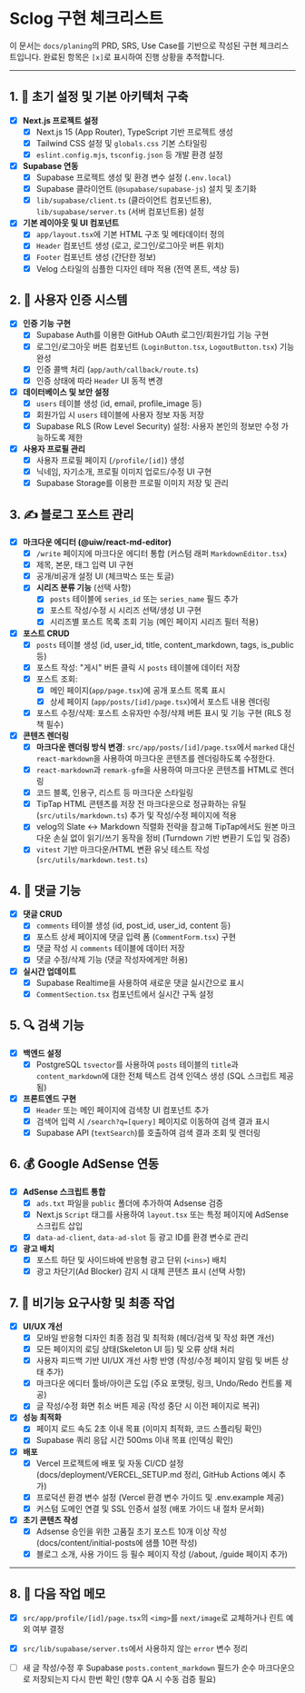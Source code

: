# Sclog 구현 체크리스트

이 문서는 `docs/planing`의 PRD, SRS, Use Case를 기반으로 작성된 구현 체크리스트입니다. 완료된 항목은 `[x]`로 표시하여 진행 상황을 추적합니다.

---

## 1. 🚀 초기 설정 및 기본 아키텍처 구축

- [x] **Next.js 프로젝트 설정**
  - [x] Next.js 15 (App Router), TypeScript 기반 프로젝트 생성
  - [x] Tailwind CSS 설정 및 `globals.css` 기본 스타일링
  - [x] `eslint.config.mjs`, `tsconfig.json` 등 개발 환경 설정
- [x] **Supabase 연동**
  - [x] Supabase 프로젝트 생성 및 환경 변수 설정 (`.env.local`)
  - [x] Supabase 클라이언트 (`@supabase/supabase-js`) 설치 및 초기화
  - [x] `lib/supabase/client.ts` (클라이언트 컴포넌트용), `lib/supabase/server.ts` (서버 컴포넌트용) 설정
- [x] **기본 레이아웃 및 UI 컴포넌트**
  - [x] `app/layout.tsx`에 기본 HTML 구조 및 메타데이터 정의
  - [x] `Header` 컴포넌트 생성 (로고, 로그인/로그아웃 버튼 위치)
  - [x] `Footer` 컴포넌트 생성 (간단한 정보)
  - [x] Velog 스타일의 심플한 디자인 테마 적용 (전역 폰트, 색상 등)

## 2. 👤 사용자 인증 시스템

- [x] **인증 기능 구현**
  - [x] Supabase Auth를 이용한 GitHub OAuth 로그인/회원가입 기능 구현
  - [x] 로그인/로그아웃 버튼 컴포넌트 (`LoginButton.tsx`, `LogoutButton.tsx`) 기능 완성
  - [x] 인증 콜백 처리 (`app/auth/callback/route.ts`)
  - [x] 인증 상태에 따라 `Header` UI 동적 변경
- [x] **데이터베이스 및 보안 설정**
  - [x] `users` 테이블 생성 (id, email, profile_image 등)
  - [x] 회원가입 시 `users` 테이블에 사용자 정보 자동 저장
  - [x] Supabase RLS (Row Level Security) 설정: 사용자 본인의 정보만 수정 가능하도록 제한
- [x] **사용자 프로필 관리**
  - [x] 사용자 프로필 페이지 (`/profile/[id]`) 생성
  - [x] 닉네임, 자기소개, 프로필 이미지 업로드/수정 UI 구현
  - [x] Supabase Storage를 이용한 프로필 이미지 저장 및 관리

## 3. ✍️ 블로그 포스트 관리

- [x] **마크다운 에디터 (@uiw/react-md-editor)**
  - [x] `/write` 페이지에 마크다운 에디터 통합 (커스텀 래퍼 `MarkdownEditor.tsx`)
  - [x] 제목, 본문, 태그 입력 UI 구현
  - [x] 공개/비공개 설정 UI (체크박스 또는 토글)
  - [x] **시리즈 분류 기능** (선택 사항)
    - [x] `posts` 테이블에 `series_id` 또는 `series_name` 필드 추가
    - [x] 포스트 작성/수정 시 시리즈 선택/생성 UI 구현
    - [x] 시리즈별 포스트 목록 조회 기능 (메인 페이지 시리즈 필터 적용)
- [x] **포스트 CRUD**
  - [x] `posts` 테이블 생성 (id, user_id, title, content_markdown, tags, is_public 등)
  - [x] 포스트 작성: "게시" 버튼 클릭 시 `posts` 테이블에 데이터 저장
  - [x] 포스트 조회:
    - [x] 메인 페이지(`app/page.tsx`)에 공개 포스트 목록 표시
    - [x] 상세 페이지 (`app/posts/[id]/page.tsx`)에서 포스트 내용 렌더링
  - [x] 포스트 수정/삭제: 포스트 소유자만 수정/삭제 버튼 표시 및 기능 구현 (RLS 정책 필수)
- [x] **콘텐츠 렌더링**
  - [x] **마크다운 렌더링 방식 변경**: `src/app/posts/[id]/page.tsx`에서 `marked` 대신 `react-markdown`을 사용하여 마크다운 콘텐츠를 렌더링하도록 수정한다.
  - [x] `react-markdown`과 `remark-gfm`을 사용하여 마크다운 콘텐츠를 HTML로 렌더링
  - [x] 코드 블록, 인용구, 리스트 등 마크다운 스타일링
  - [x] TipTap HTML 콘텐츠를 저장 전 마크다운으로 정규화하는 유틸(`src/utils/markdown.ts`) 추가 및 작성/수정 페이지에 적용
  - [x] velog의 Slate ↔ Markdown 직렬화 전략을 참고해 TipTap에서도 원본 마크다운 손실 없이 읽기/쓰기 동작을 정비 (Turndown 기반 변환기 도입 및 검증)
  - [x] `vitest` 기반 마크다운/HTML 변환 유닛 테스트 작성 (`src/utils/markdown.test.ts`)

## 4. 💬 댓글 기능

- [x] **댓글 CRUD**
  - [x] `comments` 테이블 생성 (id, post_id, user_id, content 등)
  - [x] 포스트 상세 페이지에 댓글 입력 폼 (`CommentForm.tsx`) 구현
  - [x] 댓글 작성 시 `comments` 테이블에 데이터 저장
  - [x] 댓글 수정/삭제 기능 (댓글 작성자에게만 허용)
- [x] **실시간 업데이트**
  - [x] Supabase Realtime을 사용하여 새로운 댓글 실시간으로 표시
  - [x] `CommentSection.tsx` 컴포넌트에서 실시간 구독 설정

## 5. 🔍 검색 기능

- [x] **백엔드 설정**
  - [x] PostgreSQL `tsvector`를 사용하여 `posts` 테이블의 `title`과 `content_markdown`에 대한 전체 텍스트 검색 인덱스 생성 (SQL 스크립트 제공됨)
- [x] **프론트엔드 구현**
  - [x] `Header` 또는 메인 페이지에 검색창 UI 컴포넌트 추가
  - [x] 검색어 입력 시 `/search?q=[query]` 페이지로 이동하여 검색 결과 표시
  - [x] Supabase API (`textSearch`)를 호출하여 검색 결과 조회 및 렌더링

## 6. 💰 Google AdSense 연동

- [x] **AdSense 스크립트 통합**
  - [x] `ads.txt` 파일을 `public` 폴더에 추가하여 Adsense 검증
  - [x] Next.js `Script` 태그를 사용하여 `layout.tsx` 또는 특정 페이지에 AdSense 스크립트 삽입
  - [x] `data-ad-client`, `data-ad-slot` 등 광고 ID를 환경 변수로 관리
- [x] **광고 배치**
  - [x] 포스트 하단 및 사이드바에 반응형 광고 단위 (`<ins>`) 배치
  - [x] 광고 차단기(Ad Blocker) 감지 시 대체 콘텐츠 표시 (선택 사항)

## 7. 💅 비기능 요구사항 및 최종 작업

- [x] **UI/UX 개선**
  - [x] 모바일 반응형 디자인 최종 점검 및 최적화 (헤더/검색 및 작성 화면 개선)
  - [x] 모든 페이지의 로딩 상태(Skeleton UI 등) 및 오류 상태 처리
  - [x] 사용자 피드백 기반 UI/UX 개선 사항 반영 (작성/수정 페이지 알림 및 버튼 상태 추가)
  - [x] 마크다운 에디터 툴바/아이콘 도입 (주요 포맷팅, 링크, Undo/Redo 컨트롤 제공)
  - [x] 글 작성/수정 화면 취소 버튼 제공 (작성 중단 시 이전 페이지로 복귀)
- [x] **성능 최적화**
  - [x] 페이지 로드 속도 2초 이내 목표 (이미지 최적화, 코드 스플리팅 확인)
  - [x] Supabase 쿼리 응답 시간 500ms 이내 목표 (인덱싱 확인)
- [x] **배포**
  - [x] Vercel 프로젝트에 배포 및 자동 CI/CD 설정 (docs/deployment/VERCEL_SETUP.md 정리, GitHub Actions 예시 추가)
  - [x] 프로덕션 환경 변수 설정 (Vercel 환경 변수 가이드 및 .env.example 제공)
  - [x] 커스텀 도메인 연결 및 SSL 인증서 설정 (배포 가이드 내 절차 문서화)
- [x] **초기 콘텐츠 작성**
  - [x] Adsense 승인을 위한 고품질 초기 포스트 10개 이상 작성 (docs/content/initial-posts에 샘플 10편 작성)
  - [x] 블로그 소개, 사용 가이드 등 필수 페이지 작성 (/about, /guide 페이지 추가)

---

## 8. 📝 다음 작업 메모

- [x] `src/app/profile/[id]/page.tsx`의 `<img>`를 `next/image`로 교체하거나 린트 예외 여부 결정
- [x] `src/lib/supabase/server.ts`에서 사용하지 않는 `error` 변수 정리
- [ ] 새 글 작성/수정 후 Supabase `posts.content_markdown` 필드가 순수 마크다운으로 저장되는지 다시 한번 확인 (향후 QA 시 수동 검증 필요)

